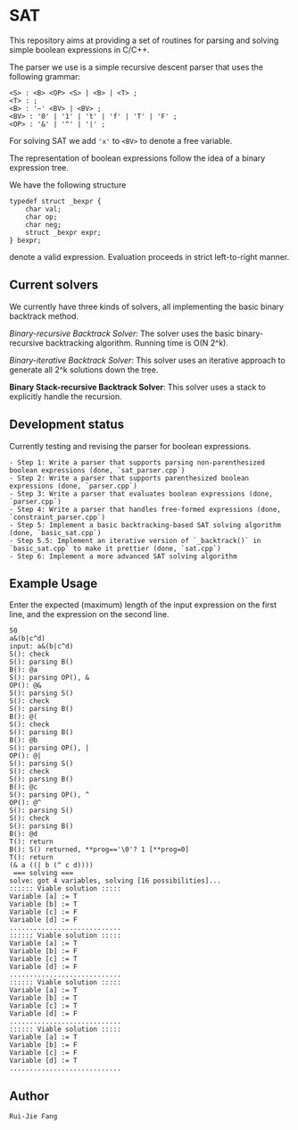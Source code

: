 # SAT
This repository aims at providing a set of routines for parsing and solving simple boolean expressions in C/C++.

The parser we use is a simple recursive descent parser that uses the following grammar:
```
<S> : <B> <OP> <S> | <B> | <T> ;
<T> : ;
<B> : '~' <BV> | <BV> ;
<BV> : '0' | '1' | 't' | 'f' | 'T' | 'F' ;
<OP> : '&' | '^' | '|' ;
```

For solving SAT we add `'x'` to `<BV>` to denote a free variable.

The representation of boolean expressions follow the idea of a binary expression tree.

We have the following structure
```
typedef struct _bexpr {
	char val;
	char op;
	char neg;
	struct _bexpr expr;
} bexpr;
```
denote a valid expression. Evaluation proceeds in strict left-to-right manner.

## Current solvers
We currently have three kinds of solvers, all implementing the basic binary backtrack method.

*Binary-recursive Backtrack Solver*: The solver uses the basic binary-recursive backtracking algorithm. Running time is O(N 2^k).

*Binary-iterative Backtrack Solver*: This solver uses an iterative approach to generate all 2^k solutions down the tree.

**Binary Stack-recursive Backtrack Solver**: This solver uses a stack to explicitly handle the recursion.

## Development status

Currently testing and revising the parser for boolean expressions.

	- Step 1: Write a parser that supports parsing non-parenthesized boolean expressions (done, `sat_parser.cpp`)
	- Step 2: Write a parser that supports parenthesized boolean expressions (done, `parser.cpp`)
	- Step 3: Write a parser that evaluates boolean expressions (done, `parser.cpp`)
	- Step 4: Write a parser that handles free-formed expressions (done, `constraint_parser.cpp`)
	- Step 5: Implement a basic backtracking-based SAT solving algorithm (done, `basic_sat.cpp`)
	- Step 5.5: Implement an iterative version of `_backtrack()` in `basic_sat.cpp` to make it prettier (done, `sat.cpp`)
	- Step 6: Implement a more advanced SAT solving algorithm

## Example Usage
Enter the expected (maximum) length of the input expression on the first line, and the expression on the second line.
```
50
a&(b|c^d)
input: a&(b|c^d)
S(): check
S(): parsing B()
B(): @a
S(): parsing OP(), &
OP(): @&
S(): parsing S()
S(): check
S(): parsing B()
B(): @(
S(): check
S(): parsing B()
B(): @b
S(): parsing OP(), |
OP(): @|
S(): parsing S()
S(): check
S(): parsing B()
B(): @c
S(): parsing OP(), ^
OP(): @^
S(): parsing S()
S(): check
S(): parsing B()
B(): @d
T(): return
B(): S() returned, **prog=='\0'? 1 [**prog=0]
T(): return
(& a ((| b (^ c d))))
 === solving ===
solve: got 4 variables, solving [16 possibilities]...
:::::: Viable solution :::::
Variable [a] := T
Variable [b] := T
Variable [c] := F
Variable [d] := F
............................
:::::: Viable solution :::::
Variable [a] := T
Variable [b] := F
Variable [c] := T
Variable [d] := F
............................
:::::: Viable solution :::::
Variable [a] := T
Variable [b] := T
Variable [c] := T
Variable [d] := F
............................
:::::: Viable solution :::::
Variable [a] := T
Variable [b] := F
Variable [c] := F
Variable [d] := T
............................

```

## Author
	Rui-Jie Fang
